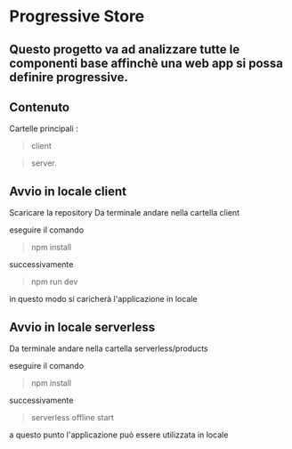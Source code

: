 # Progressive Store 

## Questo progetto va ad analizzare tutte le componenti base affinchè una web app si possa definire progressive.

## Contenuto
Cartelle principali :
> client 

> server.
## Avvio in locale client
Scaricare la repository
Da terminale andare nella cartella client

eseguire il comando 
>npm install

successivamente 

>npm run dev 

in questo modo si caricherà l'applicazione in locale 

## Avvio in locale serverless

Da terminale andare nella cartella serverless/products

eseguire il comando 
>npm install

successivamente 

>serverless offline start 

a questo punto l'applicazione può essere utilizzata in locale 
